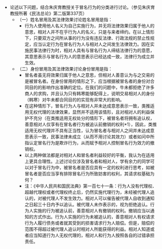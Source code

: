 - 论述以下问题，结合朱庆育教授关于冒名行为的分类进行讨论。（参见朱庆育教授所著《民法总论》第二版第337页）
	- （一）姓名冒用及其法律效果讨论姓名冒用是指：
		- 行为人使用他人名义为自己实施行为，并无将法律效果归属于他人的意思，相对人并不在乎行为人的名义，只是与来者缔约。在以上情形下，只要双方之间所从事的行为没有违反法律、行政法规的禁止性规定，应当认定行为在冒名行为人与相对人之间发生法律效力。因在实施民事法律行为时，相对人具有与冒名行为人缔结法律行为的意愿，其意思表示与冒名行为人的意思表示已经达成一致，法律行为成立并生效。
	- （二）身份冒用及其法律效果讨论身份冒用是指：
		- 冒名者虽无将效果归属于他人之意思，但相对人善意认为与之交易的是被冒名者。在身份冒用的情形之下，应当根据被冒名者的身份对合同目的的影响作出准确的定位。在我们的问题中，牛未都拒绝了许多商人的求购，并且认为只有韩寒能够配得上，说明交易相对人的身份（韩寒）对牛未都合同目的的实现有非常大的影响。
		- 在这种情形下，冒名行为人与相对人并未达成意思表示一致，类推适用无权代理的法律效果，显然并不适用该情形，且对相对人的利益保护不充分（在类推适用无权处分的情形下，被冒名者将拥有追认权，善意相对人仅享有在冒名者行为被追认前撤销的权利*1），因此，类推适用无权代理并不具有正当性，认为冒名者与相对人之间并未达成意思表示一致，民事法律未成立（从而不用讨论其效力）或者如问中所指认定冒名行为是欺诈行为，从而赋予相对人控制冒名行为效力的撤销权。
		- 以上两种做法都是对相对人和冒名者利益较好的平衡，我认为在适用上更具合理性。上述讨论仅涉及冒名者和相对人，学有余力的同学可以对于冒名行为中，被冒名者是否应具有一定的权利进行思考，如被冒名者是否应当享有排除冒名行为所致妨害的权利，其请求权基础为何？
		- 注：《中华人民共和国民法典》第一百七十一条：行为人没有代理权、超越代理权或者代理权终止后，仍然实施代理行为，未经被代理人追认的，对被代理人不发生效力。相对人可以催告被代理人自收到通知之日起三十日内予以追认。被代理人未作表示的，视为拒绝追认。行为人实施的行为被追认前，善意相对人有撤销的权利。撤销应当以通知的方式作出。行为人实施的行为未被追认的，善意相对人有权请求行为人履行债务或者就其受到的损害请求行为人赔偿。但是，赔偿的范围不得超过被代理人追认时相对人所能获得的利益。相对人知道或者应当知道行为人无权代理的，相对人和行为人按照各自的过错承担责任。